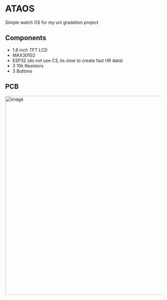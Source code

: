 # ATAOS
Simple watch OS for my uni gradation project

## Components
- 1.8 inch TFT LCD
- MAX30102
- ESP32 (do not use C3, its slow to create fast HR data)
- 3 10k Resistors
- 3 Buttons

## PCB
<img width="750" height="642" alt="image" src="https://github.com/user-attachments/assets/724117d0-e9c4-4588-9e95-9b6d58b925cd" />
